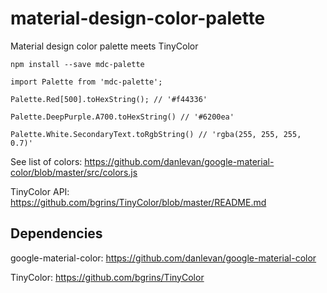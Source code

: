 # material-design-color-palette
Material design color palette meets TinyColor

```
npm install --save mdc-palette
```

```
import Palette from 'mdc-palette';

Palette.Red[500].toHexString(); // '#f44336'

Palette.DeepPurple.A700.toHexString() // '#6200ea'

Palette.White.SecondaryText.toRgbString() // 'rgba(255, 255, 255, 0.7)'
```

See list of colors: https://github.com/danlevan/google-material-color/blob/master/src/colors.js

TinyColor API: https://github.com/bgrins/TinyColor/blob/master/README.md

Dependencies
------------
google-material-color: https://github.com/danlevan/google-material-color

TinyColor: https://github.com/bgrins/TinyColor

